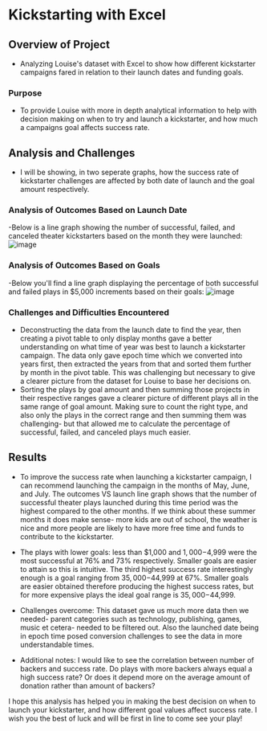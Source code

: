 # Kickstarting with Excel

## Overview of Project
   - Analyzing Louise's dataset with Excel to show how different kickstarter campaigns fared in relation to their launch dates and funding goals. 
### Purpose
   - To provide Louise with more in depth analytical information to help with decision making on when to try and launch a kickstarter, and how much a campaigns goal affects success rate. 
## Analysis and Challenges
   - I will be showing, in two seperate graphs, how the success rate of kickstarter challenges are affected by both date of launch and the goal amount respectively. 
### Analysis of Outcomes Based on Launch Date
   -Below is a line graph showing the number of successful, failed, and canceled theater kickstarters based on the month they were launched:
    ![image](https://user-images.githubusercontent.com/86524863/125148672-0e3d1380-e102-11eb-8e44-35a0ccd9dea7.png)

### Analysis of Outcomes Based on Goals
   -Below you'll find a line graph displaying the percentage of both successful and failed plays in $5,000 increments based on their goals:
    ![image](https://user-images.githubusercontent.com/86524863/125148681-1e54f300-e102-11eb-960b-7efb99b852a7.png)
    
### Challenges and Difficulties Encountered
   - Deconstructing the data from the launch date to find the year, then creating a pivot table to only display months gave a better understanding on what time of year was best to launch a kickstarter campaign. The data only gave epoch time which we converted into years first, then extracted the years from that and sorted them further by month in the pivot table. This was challenging but necessary to give a clearer picture from the dataset for Louise to base her decisions on.
   - Sorting the plays by goal amount and then summing those projects in their respective ranges gave a clearer picture of different plays all in the same range of goal amount. Making sure to count the right type, and also only the plays in the correct range and then summing them was challenging- but that allowed me to calculate the percentage of successful, failed, and canceled plays much easier.  

## Results

   - To improve the success rate when launching a kickstarter campaign, I can recommend launching the campaign in the months of May, June, and July. The outcomes VS launch line graph shows that the number of successful theater plays launched during this time period was the highest compared to the other months. If we think about these summer months it does make sense- more kids are out of school, the weather is nice and more people are likely to have more free time and funds to contribute to the kickstarter. 
 
   - The plays with lower goals: less than $1,000 and $1,000-$4,999 were the most successful at 76% and 73% respectively. Smaller goals are easier to attain so this is intuitive. The third highest success rate interestingly enough is a goal ranging from $35,000-$44,999 at 67%. Smaller goals are easier obtained therefore producing the highest success rates, but for more expensive plays the ideal goal range is $35,000-$44,999.

   - Challenges overcome: This dataset gave us much more data then we needed- parent categories such as technology, publishing, games, music et cetera- needed to be filtered out. Also the launched date being in epoch time posed conversion challenges to see the data in more understandable times.

   - Additional notes: I would like to see the correlation between number of backers and success rate. Do plays with more backers always equal a high success rate? Or does it depend more on the average amount of donation rather than amount of backers?

I hope this analysis has helped you in making the best decision on when to launch your kickstarter, and how different goal values affect success rate. I wish you the best of luck and will be first in line to come see your play!
